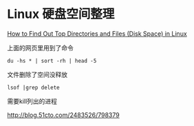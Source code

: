 # Linux 硬盘空间整理

[How to Find Out Top Directories and Files (Disk Space) in Linux](https://www.tecmint.com/find-top-large-directories-and-files-sizes-in-linux/)

上面的网页里用到了命令

`du -hs * | sort -rh | head -5`

文件删除了空间没释放

`lsof |grep delete`

需要kill列出的进程

http://blog.51cto.com/2483526/798379
